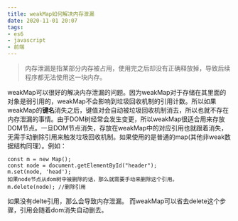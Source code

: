 ```yaml
---
title: weakMap如何解决内存泄漏
date: 2020-11-01 20:07
tags:
- es6
- javascript
- 前端
---
```


>内存泄漏是指某部分内存被占用，使用完之后却没有正确释放掉，导致后续程序都无法使用这一块内存。

weakMap可以很好的解决内存泄漏的问题。因为weakMap对于存储在其里面的对象是弱引用的，weakMap不会影响到垃圾回收机制的引用计数。所以如果weakMap的**键名**消失之后，键值对会自动被垃圾回收机制消去，所以也就不存在内存泄漏的事情。由于DOM树经常会发生变更，所以weakMap很适合用来存放DOM节点。一旦DOM节点消失，存放在weakMap中的对应引用也就跟着消失，无需手动删除引用来触发垃圾回收机制。如果使用的是普通的map(其他非weak数据结构同理）。例如：
```
const m = new Map();
const node = document.getElementById("header");
m.set(node, 'head');
如果node节点从dom树中被删除的话，那么就需要手动来删除这个引用。
m.delete(node); //删除引用
```
如果没有delte引用，那么会导致内存泄漏。
而weakMap可以省去delete这个步骤，引用会随着dom消失自动删去。